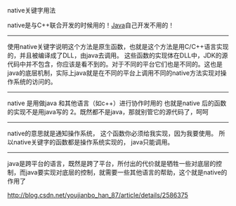 native关键字用法

native是与C++联合开发的时候用的！[Java](http://lib.csdn.net/base/java)自己开发不用的！

------

使用native关键字说明这个方法是原生函数，也就是这个方法是用C/C++语言实现的，并且被编译成了DLL，由java去调用。 这些函数的实现体在DLL中，JDK的源代码中并不包含，你应该是看不到的。对于不同的平台它们也是不同的。这也是java的底层机制，实际上java就是在不同的平台上调用不同的native方法实现对操作系统的访问的。

------

native 是用做java 和其他语言（如c++）进行协作时用的 也就是native 后的函数的实现不是用java写的 2。既然都不是java，那就别管它的源代码了，呵呵

------

native的意思就是通知操作系统， 这个函数你必须给我实现，因为我要使用。 所以native关键字的函数都是操作系统实现的， java只能调用。

------

java是跨平台的语言，既然是跨了平台，所付出的代价就是牺牲一些对底层的控制，而java要实现对底层的控制，就需要一些其他语言的帮助，这个就是native的作用了

http://blog.csdn.net/youjianbo_han_87/article/details/2586375